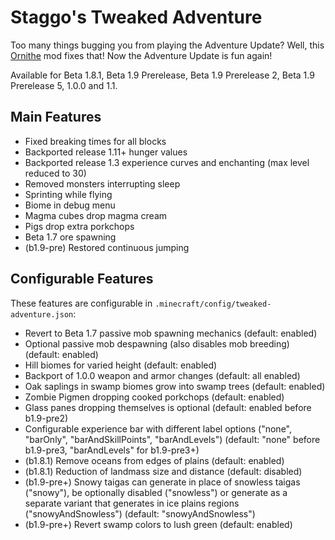 # Staggo's Tweaked Adventure
Too many things bugging you from playing the Adventure Update? Well, this [Ornithe](https://ornithemc.net) mod fixes that! Now the Adventure Update is fun again!

Available for Beta 1.8.1, Beta 1.9 Prerelease, Beta 1.9 Prerelease 2, Beta 1.9 Prerelease 5, 1.0.0 and 1.1.

## Main Features
- Fixed breaking times for all blocks
- Backported release 1.11+ hunger values
- Backported release 1.3 experience curves and enchanting (max level reduced to 30)
- Removed monsters interrupting sleep
- Sprinting while flying
- Biome in debug menu
- Magma cubes drop magma cream
- Pigs drop extra porkchops
- Beta 1.7 ore spawning
- (b1.9-pre) Restored continuous jumping

## Configurable Features
These features are configurable in `.minecraft/config/tweaked-adventure.json`:
- Revert to Beta 1.7 passive mob spawning mechanics (default: enabled)
- Optional passive mob despawning (also disables mob breeding) (default: enabled)
- Hill biomes for varied height (default: enabled)
- Backport of 1.0.0 weapon and armor changes (default: all enabled)
- Oak saplings in swamp biomes grow into swamp trees (default: enabled)
- Zombie Pigmen dropping cooked porkchops (default: enabled)
- Glass panes dropping themselves is optional (default: enabled before b1.9-pre2)
- Configurable experience bar with different label options ("none", "barOnly", "barAndSkillPoints", "barAndLevels") (default: "none" before b1.9-pre3, "barAndLevels" for b1.9-pre3+)
- (b1.8.1) Remove oceans from edges of plains (default: enabled)
- (b1.8.1) Reduction of landmass size and distance (default: disabled)
- (b1.9-pre+) Snowy taigas can generate in place of snowless taigas ("snowy"), be optionally disabled ("snowless") or generate as a separate variant that generates in ice plains regions ("snowyAndSnowless") (default: "snowyAndSnowless")
- (b1.9-pre+) Revert swamp colors to lush green (default: enabled)
